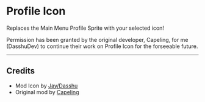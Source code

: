 # Profile Icon
Replaces the Main Menu Profile Sprite with your selected icon!

Permission has been granted by the original developer, Capeling, for me (DasshuDev) to continue their work on Profile Icon for the forseeable future.

---

## Credits
- Mod Icon by [Jay/Dasshu](https://bsky.app/profile/dasshu.dev)
- Original mod by [Capeling](https://bsky.app/profile/capeling.bsky.social)